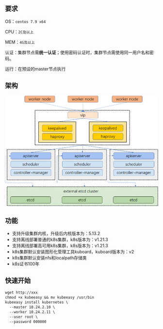 ## 要求

OS：`centos 7.9 x64`

CPU：`2C及以上`

MEM：`4G及以上`

认证：集群节点需**统一认证**；使用密码认证时，集群节点需使用同一用户名和密码。

运行：在预设的master节点执行

## 架构

![architecture-ha-k8s-cluster](https://raw.githubusercontent.com/kongyu666/kubeeasy/main/images/architecture-ha-k8s-cluster.png)

## 功能

- 支持升级集群内核，升级后内核版本为：5.13.2
- 支持离线部署普通的k8s集群，k8s版本为：v1.21.3
- 支持离线部署高可用k8s集群，k8s版本为：v1.21.3
- k8s集群默认安装图形化管理工具kuboard，kuboard版本为：v2
- k8s集群默认安装nfs和localpath存储类
- k8s证书100年

## 快速开始

```shell
wget http://xxx
chmod +x kubeeasy && mv kubeeasy /usr/bin
kubeeasy install kubernetes \
  --master 10.24.2.10 \
  --worker 10.24.2.11 \
  --user root \
  --password 000000
```


